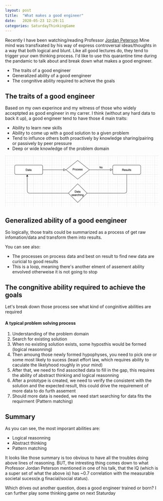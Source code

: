 ```yaml
---
layout: post
title:  "What makes a good engineer"
date:   2020-05-23 12:29:11
categories: SaturdayThinkingGame
---
```


Recently I have been watching/reading Professor [Jordan Peterson](https://www.wikiwand.com/en/Jordan_Peterson)
Mine mind was transfixated by his way of express controversal ideas/thoughts in a way that both logical and blunt.
Like all good lectures do, they tend to trigger your own thinking process. I'd like to use this quarantine time during the pandamic to talk about and break down what makes a good engineer.
  - The traits of a good engineer
  - Generalized ability of a good eengineer
  - The congnitive ability required to achieve the goals

## The traits of a good engineer
Based on my own experince and my witness of those who widely acceptpted as good engineer in my carrer. I think (without any hard data to back it up), a good engineer tend to have those 4 main traits:
  - Ability to learn new skills
  - Ability to come up with a good solution to a given problem
  - Tend to influnce others both proactively by knowledge sharing/pairing or passively by peer pressure
  - Deep or wide knowledge of the problem domain

![Feed back](/images/thinking_process.png)

## Generalized ability of a good eengineer
So logically, those traits could be summarized as a process of get raw infomation/data and transform them into results.


You can see also:
  - The processes on process data and best on result to find new data are curicial to good results
  - This is a loop, meaning there's another elment of assement ability envolved otherweise it is not going to stop
 
## The congnitive ability required to achieve the goals
Let's break down those process see what kind of conginitive abilities are required

#### A typical problem solving process
1. Understanding of the problem domain
2. Search for existing solution
3. When no existing solution exists, some hyposthis would be formed (logical reasonning)
4. Then amoung those newly formed hypophyses, you need to pick one or some most likely to sucess (least effort law, which requires ability to caculate the likelyhood roughly in your mind)
5. After that, we need to find associted data to fill in the gap, this requires the ability of abstract thinking and logical reasonning 
6. After a prototype is created, we need to verify the consistent with the solution and the expected result, this could drive the requirement of more data to do furth assement
7. Should more data is needed, we need start searching for data fits the requirment (Pattern matching)

## Summary
As you can see, the most imporant abilities are:
* Logical reasonning
* Abstract thinking
* Pattern matching

It looks like those summary is too obvious to have all the troubles doing above lines of reasoning. BUT, the intresting thing comes down to what Professor Jordan Peterson mentioned in one of his talk, that the IQ (which is a super set of what the above is) has ~0.7 correlation with the measurable societal sucess(e.g finacial/social status).

Which drives out another question, does a good engineer trained or born? I can further play some thinking game on next Staturday
